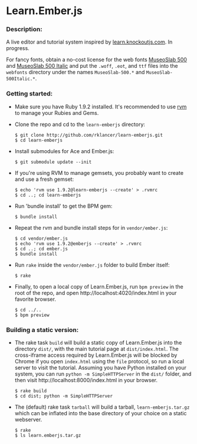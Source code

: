 # Learn.Ember.js

### Description:

A live editor and tutorial system inspired by [learn.knockoutjs.com](http://learn.knockoutjs.com). In progress.

For fancy fonts, obtain a no-cost license for the web fonts [MuseoSlab 500](http://www.myfonts.com/fonts/exljbris/museo-slab/500/) and [MuseoSlab 500 Italic](http://www.myfonts.com/fonts/exljbris/museo-slab/500-italic/) and put the `.woff`, `.eot`, and `ttf` files into the `webfonts` directory under the names `MuseoSlab-500.*` and `MuseoSlab-500Italic.*`.

### Getting started:

  * Make sure you have Ruby 1.9.2 installed. It's recommended to use [rvm](http://rvm.beginrescueend.com/) to manage your Rubies and Gems.
  * Clone the repo and cd to the `learn-emberjs` directory:

    ```
    $ git clone http://github.com/rklancer/learn-emberjs.git
    $ cd learn-emberjs
    ```
  * Install submodules for Ace and Ember.js:

    ```
    $ git submodule update --init
    ```

  * If you're using RVM to manage gemsets, you probably want to create and use a fresh gemset:

    ```
    $ echo 'rvm use 1.9.2@learn-emberjs --create' > .rvmrc
    $ cd ..; cd learn-emberjs
    ```
  
  * Run 'bundle install' to get the BPM gem: 

    ```
    $ bundle install
    ```
   
  * Repeat the rvm and bundle install steps for in `vendor/ember.js`:

    ```
    $ cd vendor/ember.js
    $ echo 'rvm use 1.9.2@emberjs --create' > .rvmrc
    $ cd ..; cd ember.js
    $ bundle install
    ```
   
  * Run `rake` inside the `vendor/ember.js` folder to build Ember itself:

    ```
    $ rake
    ```
    
  * Finally, to open a local copy of Learn.Ember.js, run `bpm preview` in the root of the repo, and open http://localhost:4020/index.html in your favorite browser.

    ```
    $ cd ../..    
    $ bpm preview
    ```
   
### Building a static version:

  * The rake task `build` will build a static copy of Learn.Ember.js into the directory `dist/`, with the main tutorial page at `dist/index.html`. The cross-iframe access required by Learn.Ember.js will be blocked by Chrome if you open `index.html` using the `file` protocol, so run a local server to visit the tutorial. Assuming you have Python installed on your system, you can run `python -m SimpleHTTPServer` in the `dist/` folder, and then visit http://localhost:8000/index.html in your browser.

    ```
    $ rake build
    $ cd dist; python -m SimpleHTTPServer
    ```
    
  * The (default) rake task `tarball` will build a tarball, `learn-emberjs.tar.gz` which can be inflated into the base directory of your choice on a static webserver.

    ```
    $ rake 
    $ ls learn.emberjs.tar.gz
    ```
